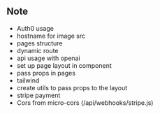## Note

-   Auth0 usage
-   hostname for image src
-   pages structure
-   dynamic route
-   api usage with openai
-   set up page layout in component
-   pass props in pages
-   tailwind
-   create utils to pass props to the layout
-   stripe payment
-   Cors from micro-cors (/api/webhooks/stripe.js)
